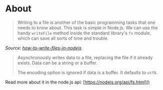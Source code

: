 # About

> Writing to a file is another of the basic programming tasks that one needs to know about. This task is simple in Node.js. We can use the handy `writeFile` method inside the standard library's `fs` module, which can save all sorts of time and trouble.

_Source: [how-to-write-files-in-nodejs](https://docs.nodejitsu.com/articles/file-system/how-to-write-files-in-nodejs)_

> Asynchronously writes data to a file, replacing the file if it already exists. Data can be a string or a buffer.
>
> The encoding option is ignored if data is a buffer. It defaults to `utf8`.

Read more about it in the node.js api:
[https://nodejs.org/api/fs.html]()
